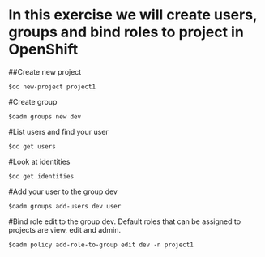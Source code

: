# In this exercise we will create users, groups and bind roles to project in OpenShift

##Create new project
```
$oc new-project project1
```
#Create group
```
$oadm groups new dev
```
#List users and find your user
```
$oc get users
```
#Look at identities
```
$oc get identities
```
#Add your user to the group dev
```
$oadm groups add-users dev user
```
#Bind role edit to the group dev. Default roles that can be assigned to projects are view, edit and admin.
```
$oadm policy add-role-to-group edit dev -n project1
```
